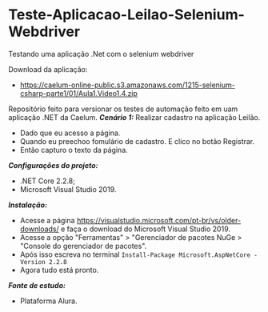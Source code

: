 # Teste-Aplicacao-Leilao-Selenium-Webdriver
Testando uma aplicação .Net com o selenium webdriver

Download da aplicação:
- https://caelum-online-public.s3.amazonaws.com/1215-selenium-csharp-parte1/01/Aula1.Video1.4.zip

Repositório feito para versionar os testes de automação feito em uam aplicação .NET da Caelum.
***Cenário 1:*** Realizar cadastro na aplicação Leilão.
- Dado que eu acesso a página.
- Quando eu preechoo fomulário de cadastro.
    E clico no botão Registrar.
- Então capturo o texto da página.

***Configurações do projeto:***
- .NET Core 2.2.8;
- Microsoft Visual Studio 2019.

***Instalação:***
- Acesse a página https://visualstudio.microsoft.com/pt-br/vs/older-downloads/ e faça o download do Microsoft Visual Studio 2019.
- Acesse a opção "Ferramentas" > "Gerenciador de pacotes NuGe > "Console do gerenciador de pacotes".
- Após isso escreva no terminal ```Install-Package Microsoft.AspNetCore -Version 2.2.8``` 
- Agora tudo está pronto.

***Fonte de estudo:***
- Plataforma Alura.

